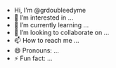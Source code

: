 - Hi, I’m @grdoubleedyme
- 👀 I’m interested in ...
- 🌱 I’m currently learning ...
- 💞️ I’m looking to collaborate on ...
- 📫 How to reach me ...
- 😄 Pronouns: ...
- ⚡ Fun fact: ...

<!---
grdoubleedyme/grdoubleedyme is a ✨ special ✨ repository because its `README.md` (this file) appears on your GitHub profile.
You can click the Preview link to take a look at your changes.
--->

